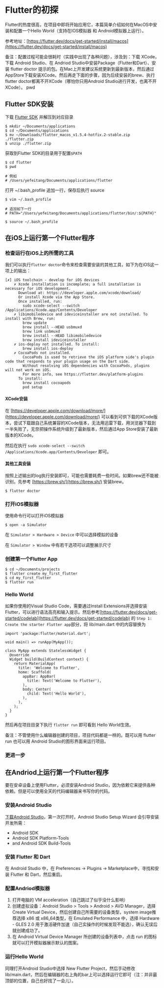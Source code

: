 # Flutter的初探

Flutter的热度很高，在项目中即将开始应用它，本篇简单介绍如何在MacOS中安装和配置一个Hello World（支持在IOS模拟器 和 Android模拟器上运行）。

参考地址：[https://flutter.dev/docs/get-started/install/macos](https://flutter.dev/docs/get-started/install/macos)


备注：配置过程可能会很耗时（实践中出现了各种问题），涉及到：下载 XCode，下载 Android Studio、在 Andriod Studio中安装Package（Flutter和Dart）、安装 flutter doctor 提示的包。在Mac上开发建议系统更新到最新版本，然后通过AppStore下载安装XCode。然后再走下面的步骤，因为后续安装的brew、执行flutter doctor都离不开XCode（哪怕你只用Android Studio进行开发，也离不开XCode）。
pwd


## Flutter SDK安装

下载 [Flutter SDK](https://storage.googleapis.com/flutter_infra/releases/stable/macos/flutter_macos_v1.5.4-hotfix.2-stable.zip) 并解压到对应目录

```
$ mkdir ~/Documents/applications
$ cd ~/Documents/applications
$ mv ~/Downloads/flutter_macos_v1.5.4-hotfix.2-stable.zip ./flutter.zip
$ unzip ./flutter.zip

```


获取到Flutter SDK的目录用于配置`$PATH`

```
$ cd flutter
$ pwd  

# 例如 
# /Users/yefeitang/Documents/applications/flutter
```

打开 ~/.bash_profile 追加一行，保存后执行 source


```
$ vim ~/.bash_profile

# 追加如下一行
# PATH="/Users/yefeitang/Documents/applications/flutter/bin/:${PATH}"

$ source ~/.bash_profile

```
## 在iOS上运行第一个Flutter程序


### 检查运行在iOS上的所需的工具

我们可以执行`flutter doctor`命令来检查需要安装的其他工具，如下为在iOS这一项上的输出：

```
[✗] iOS toolchain - develop for iOS devices
    ✗ Xcode installation is incomplete; a full installation is necessary for iOS development.
      Download at: https://developer.apple.com/xcode/download/
      Or install Xcode via the App Store.
      Once installed, run:
        sudo xcode-select --switch /Applications/Xcode.app/Contents/Developer
    ✗ libimobiledevice and ideviceinstaller are not installed. To install with Brew, run:
        brew update
        brew install --HEAD usbmuxd
        brew link usbmuxd
        brew install --HEAD libimobiledevice
        brew install ideviceinstaller
    ✗ ios-deploy not installed. To install:
        brew install ios-deploy
    ✗ CocoaPods not installed.
        CocoaPods is used to retrieve the iOS platform side's plugin code that responds to your plugin usage on the Dart side.
        Without resolving iOS dependencies with CocoaPods, plugins will not work on iOS.
        For more info, see https://flutter.dev/platform-plugins
      To install:
        brew install cocoapods
        pod setup
```

#### XCode安装


在 [https://developer.apple.com/download/more/](https://developer.apple.com/download/more/) 可以看到可供下载的XCode版本，尝试下载跟自己系统兼容的XCode版本，无法用迅雷下载，用浏览器下载到一半失败了，无奈把操作系统升级到了最新版本，然后通过App Store安装了最新版本的XCode。


然后在执行 `sudo xcode-select --switch /Applications/Xcode.app/Contents/Developer` 即可。


####  其他工具安装

按照上述输出的log执行安装即可，可能也需要耗费一些时间。如果brew还不能被识别，先参考 [https://brew.sh/](https://brew.sh/) 安装brew。

```
$ flutter doctor
```

### 打开iOS模拟器

使用命令行可以打开iOS模拟器 

```
$ open -a Simulator
```

在 `Simulator > Hardware > Device` 中可以选择模拟的设备

在 	`Simulator > Window` 中有若干选项可以调整展示尺寸

### 创建第一个Flutter App

```
$ cd ~/Documents/projects
$ flutter create my_first_flutter
$ cd my_first_flutter
$ flutter run
```

### Hello World

如果你使用的Visual Studio Code，需要通过Install Extensions并选择安装 Flutter，可以进行语法高亮和输入提示。然后参考[https://flutter.dev/docs/get-started/codelab](https://flutter.dev/docs/get-started/codelab) 的 `Step 1: Create the starter Flutter app`部分，将 lib/main.dart 中的内容替换为 

```
import 'package:flutter/material.dart';

void main() => runApp(MyApp());

class MyApp extends StatelessWidget {
  @override
  Widget build(BuildContext context) {
    return MaterialApp(
      title: 'Welcome to Flutter',
      home: Scaffold(
        appBar: AppBar(
          title: Text('Welcome to Flutter'),
        ),
        body: Center(
          child: Text('Hello World'),
        ),
      ),
    );
  }
}
```

然后再在项目目录下执行 `flutter run` 即可看到 Hello World生效。


备注：不管使用什么编辑器创建的项目，项目代码都是一样的。既可以用 flutter run 也可以用 Android Studio的图形界面来运行项目。

### 更进一步

#### 

## 在Andriod上运行第一个Flutter程序

要在安卓设备上使用Flutter，必须安装Android Studio，因为依赖它来提供各种依赖。但是可以使用全天的代码编辑器来书写你的代码。


### 安装Android Studio

[下载Android Studio](https://developer.android.com/studio)，第一次打开时，Android Studio Setup Wizard 会引导安装开发所需：

- Android SDK
- Android SDK Platform-Tools 
- and Android SDK Build-Tools

### 安装 Flutter 和 Dart

在 Android Studio 中，在 Preferences -> Plugins -> Marketplace中，寻找和安装 Flutter 和 Dart，然后重启。

### 配置Andriod模拟器

1. 打开电脑的 VM acceleration（自己跳过了似乎没什么影响）
2. 创建虚拟设备：Android Studio > Tools > Android > AVD Manager，选择Create Virtual Device，然后创建自己所需要的设备类型，system image推荐选择 x86 或 x86_64类型，在 Emulated Performance 中，选择 Hardware - GLES 2.0 用于激活硬件加速（自己实操作的时候发现不能选），确认无误后就创建成功了。
3. 在 Android Virtual Device Manager 所创建的设备列表中，点击 run 的图标就可以打开模拟器展示默认的图案。

### 运行Hello World

同理打开Android Studio中选择 New Flutter Project，然后手动修改 lib/main.dart，然后在编辑器的右上角的bar上可以选择运行它即可（注：并非最顶部的位置，自己也好找了一会儿）。
 


